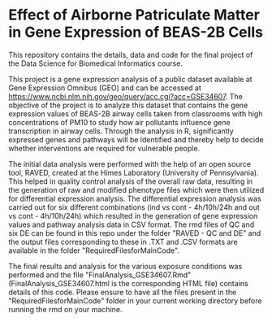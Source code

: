 # Effect of Airborne Patriculate Matter in Gene Expression of BEAS-2B Cells

This repository contains the details, data and code for the final project of the Data Science for Biomedical Informatics course.


This project is a gene expression analysis of a public dataset available at Gene Expression Omnibus (GEO) and can be accessed at https://www.ncbi.nlm.nih.gov/geo/query/acc.cgi?acc=GSE34607. The objective of the project is to analyze this dataset that contains the gene expression values of BEAS-2B airway cells taken from classrooms with high concentrations of PM10 to study how air pollutants influence gene transcription in airway cells. Through the analysis in R, significantly expressed genes and pathways will be identified and thereby help to decide whether interventions are required for vulnerable people.  

The initial data analysis were performed with the help of an open source tool, RAVED, created at the Himes Laboratory (University of Pennsylvania). This helped in quality control analysis of the overall raw data, resulting in the generation of raw and modified phenotype files which were then utilized for differential expression analysis. The differential expression analysis was carried out for six different combinations (ind vs cont - 4h/10h/24h and out vs cont - 4h/10h/24h) which resulted in the generation of gene expression values and pathway analysis data in CSV format. The rmd files of QC and six DE can be found in this repo under the folder "RAVED - QC and DE" and the output files corresponding to these in .TXT and .CSV formats are available in the folder "RequiredFilesforMainCode". 

The final results and analysis for the various exposure conditions was performed and the file "FinalAnalysis_GSE34607.Rmd" (FinalAnalysis_GSE34607.html is the corresponding HTML file) contains details of this code. Please ensure to have all the files present in the "RequiredFilesforMainCode" folder in your current working directory before running the rmd on your machine. 




